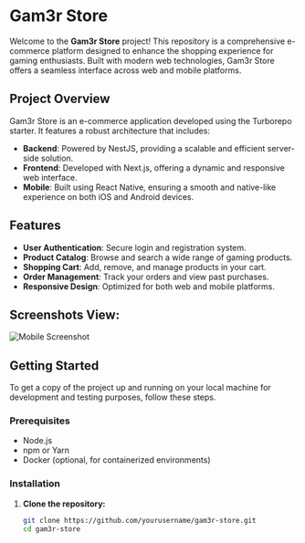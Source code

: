 # Gam3r Store

Welcome to the **Gam3r Store** project! This repository is a comprehensive e-commerce platform designed to enhance the shopping experience for gaming enthusiasts. Built with modern web technologies, Gam3r Store offers a seamless interface across web and mobile platforms.

## Project Overview

Gam3r Store is an e-commerce application developed using the Turborepo starter. It features a robust architecture that includes:

- **Backend**: Powered by NestJS, providing a scalable and efficient server-side solution.
- **Frontend**: Developed with Next.js, offering a dynamic and responsive web interface.
- **Mobile**: Built using React Native, ensuring a smooth and native-like experience on both iOS and Android devices.

## Features

- **User Authentication**: Secure login and registration system.
- **Product Catalog**: Browse and search a wide range of gaming products.
- **Shopping Cart**: Add, remove, and manage products in your cart.
- **Order Management**: Track your orders and view past purchases.
- **Responsive Design**: Optimized for both web and mobile platforms.

## Screenshots View:
![Mobile Screenshot](https://ibb.co/rww0JXR)

## Getting Started

To get a copy of the project up and running on your local machine for development and testing purposes, follow these steps.

### Prerequisites

- Node.js
- npm or Yarn
- Docker (optional, for containerized environments)

### Installation

1. **Clone the repository:**

   ```bash
   git clone https://github.com/yourusername/gam3r-store.git
   cd gam3r-store
